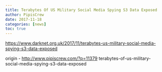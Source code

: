 ```yaml
---
title: Terabytes Of US Military Social Media Spying S3 Data Exposed
author: PipisCrew
date: 2017-11-18
categories: [news]
toc: true
---
```


https://www.darknet.org.uk/2017/11/terabytes-us-military-social-media-spying-s3-data-exposed

origin - http://www.pipiscrew.com/?p=11379 terabytes-of-us-military-social-media-spying-s3-data-exposed